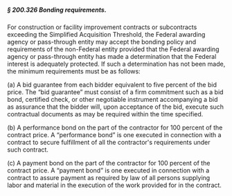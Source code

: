 ##### § 200.326 Bonding requirements. #####

For construction or facility improvement contracts or subcontracts exceeding the Simplified Acquisition Threshold, the Federal awarding agency or pass-through entity may accept the bonding policy and requirements of the non-Federal entity provided that the Federal awarding agency or pass-through entity has made a determination that the Federal interest is adequately protected. If such a determination has not been made, the minimum requirements must be as follows:

(a) A bid guarantee from each bidder equivalent to five percent of the bid price. The “bid guarantee” must consist of a firm commitment such as a bid bond, certified check, or other negotiable instrument accompanying a bid as assurance that the bidder will, upon acceptance of the bid, execute such contractual documents as may be required within the time specified.

(b) A performance bond on the part of the contractor for 100 percent of the contract price. A “performance bond” is one executed in connection with a contract to secure fulfillment of all the contractor's requirements under such contract.

(c) A payment bond on the part of the contractor for 100 percent of the contract price. A “payment bond” is one executed in connection with a contract to assure payment as required by law of all persons supplying labor and material in the execution of the work provided for in the contract.